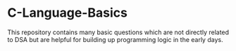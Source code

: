 # C-Language-Basics
This repository contains many basic questions which are not directly related to DSA but are helpful for building up programming logic in the early days.

